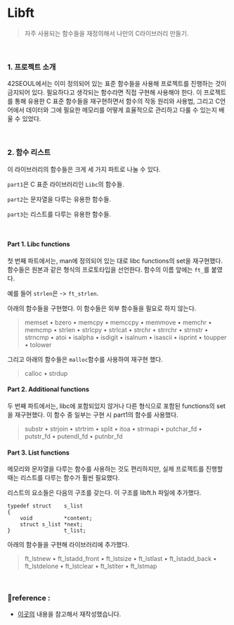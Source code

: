 # Libft

> 자주 사용되는 함수들을 재정의해서 나만의 C라이브러리 만들기.

<br/>

### 1. 프로젝트 소개

42SEOUL에서는 이미 정의되어 있는 표준 함수들을 사용해 프로젝트를 진행하는 것이 금지되어 있다. 필요하다고 생각되는 함수라면 직접 구현해 사용해야 한다. 이 프로젝트를 통해 유용한 C 표준 함수들을 재구현하면서 함수의 작동 원리와 사용법, 그리고 C언어에서 데이터와 그에 필요한 메모리를 어떻게 효율적으로 관리하고 다룰 수 있는지 배울 수 있었다. 

<br/>



### 2. 함수 리스트

이 라이브러리의 함수들은 크게 세 가지 파트로 나눌 수 있다.

`part1`은 C 표준 라이브러리인 `Libc`의 함수들.

`part2`는 문자열을 다루는 유용한 함수들.

`part3`는 리스트를 다루는 유용한 함수들.



<br/>

#### Part 1. Libc functions

첫 번째 파트에서는, man에 정의되어 있는 대로 libc functions의 set을 재구현했다. 함수들은 원본과 같은 형식의 프로토타입을 선언한다. 함수의 이름 앞에는 `ft_`를 붙였다.

예를 들어 `strlen`은 -> `ft_strlen`.

아래의 함수들을 구현했다. 이 함수들은 외부 함수들을 필요로 하지 않는다.

> memset • bzero • memcpy • memccpy • memmove • memchr • memcmp • strlen • strlcpy • strlcat • strchr • strrchr • strnstr • strncmp • atoi • isalpha • isdigit • isalnum • isascii • isprint • toupper • tolower

그리고 아래의 함수들은 `malloc`함수를 사용하여 재구현 했다.

> calloc • strdup  



#### Part 2. Additional functions

두 번째 파트에서는, libc에 포함되있지 않거나 다른 형식으로 포함된 functions의 set을 재구현했다. 이 함수 중 일부는 구현 시 part1의 함수를 사용했다.

> substr • strjoin • strtrim • split • itoa • strmapi • putchar_fd • putstr_fd • putendl_fd • putnbr_fd  



#### Part 3. List functions

메모리와 문자열을 다루는 함수를 사용하는 것도 편리하지만, 실제 프로젝트를 진행할 때는 리스트를 다루는 함수가 훨씬 필요했다.

리스트의 요소들은 다음의 구조를 갖는다. 이 구조를 libft.h 파일에 추가했다.

```
typedef struct    s_list 
{ 
    void          *content; 
    struct s_list *next; 
}                 t_list;
```

아래의 함수들을 구현해 라이브러리에 추가했다.

> ft_lstnew • ft_lstadd_front • ft_lstsize • ft_lstlast • ft_lstadd_back • ft_lstdelone • ft_lstclear • ft_lstiter • ft_lstmap



<br/>

### 📕reference :



* [이곳의](https://github.com/hidaehyunlee/Libft) 내용을 참고해서 재작성했습니다.
